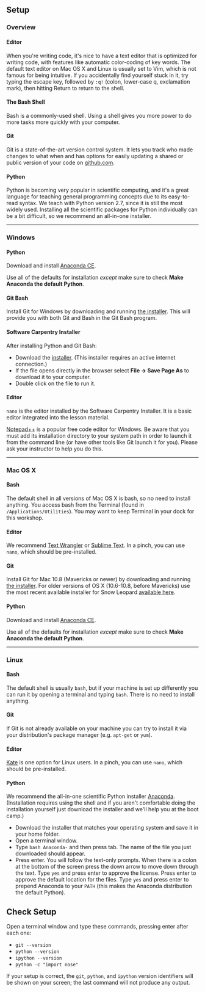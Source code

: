 ## Setup

### Overview

#### Editor

When you're writing code, it's nice to have a text
editor that is optimized for writing code, with features
like automatic color-coding of key words.
The default text editor on Mac OS X and Linux is usually set to Vim,
which is not famous for being intuitive.
If you accidentally find yourself stuck in it,
try typing the escape key,
followed by `:q!` (colon, lower-case q, exclamation mark),
then hitting Return
to return to the shell.

#### The Bash Shell

Bash is a commonly-used shell. Using a shell gives you
more power to do more tasks more quickly with your
computer.

#### Git

Git is a state-of-the-art version control system. It
lets you track who made changes to what when and has
options for easily updating a shared or public version of
your code on [github.com](https://github.com/).

#### Python

Python is becoming very popular in scientific computing,
and it's a great language for teaching general programming concepts due to its easy-to-read syntax.
We teach with Python version 2.7,
since it is still the most widely used.
Installing all the scientific packages for Python individually can be a bit difficult,
so we recommend an all-in-one installer.

---

### Windows

#### Python

Download and install  [Anaconda CE](http://continuum.io/anacondace.html).

Use all of the defaults for installation
_except_ make sure to check **Make Anaconda the default Python**.

#### Git Bash

Install Git for Windows by downloading and running
[the installer](http://msysgit.github.io/).
This will provide you with both Git and Bash in the Git Bash program.

#### Software Carpentry Installer

After installing Python and Git Bash:

- Download the [installer](http://files.software-carpentry.org/SWCarpentryInstaller.exe).
  (This installer requires an active internet connection.)
- If the file opens directly in the browser select **File &rarr; Save Page As**
  to download it to your computer.
- Double click on the file to run it.

#### Editor

`nano` is the editor installed by the Software Carpentry Installer.
It is a basic editor integrated into the lesson material.

[Notepad++](http://notepad-plus-plus.org/) is a
popular free code editor for Windows.
Be aware that you must add its installation directory to your system path
in order to launch it from the command line
(or have other tools like Git launch it for you).
Please ask your instructor to help you do this.

---

### Mac OS X

#### Bash

The default shell in all versions of Mac OS X is bash,
so no need to install anything.  You access bash from
the Terminal (found
in `/Applications/Utilities`).  You may want
to keep Terminal in your dock for this workshop.

#### Editor

We recommend
[Text Wrangler](http://www.barebones.com/products/textwrangler/) or
[Sublime Text](http://www.sublimetext.com/).
In a pinch, you can use `nano`,
which should be pre-installed.

#### Git

Install Git for Mac 10.8 (Mavericks or newer) by downloading and running
[the installer](http://git-scm.com/downloads).  For older
versions of OS X (10.6-10.8, before Mavericks) use the most recent available
installer for Snow Leopard [available
here](http://sourceforge.net/projects/git-osx-installer/files/).

#### Python

Download and install [Anaconda CE](http://continuum.io/anacondace.html).

Use all of the defaults for installation _except_ make sure to check
**Make Anaconda the default Python**.

---

### Linux

#### Bash

The default shell is usually `bash`,
but if your machine is set up differently
you can run it by opening a terminal and typing `bash`.
There is no need to install anything.

#### Git

If Git is not already available on your machine you can try
to install it via your distribution's package manager
(e.g. `apt-get` or `yum`).

#### Editor

[Kate](http://kate-editor.org/) is one option for Linux users.
In a pinch, you can use `nano`,
which should be pre-installed.

#### Python

We recommend the all-in-one scientific Python installer
[Anaconda](http://continuum.io/downloads.html).
(Installation requires using the shell and if you aren't
comfortable doing the installation yourself just
download the installer and we'll help you at the boot
camp.)

- Download the installer that matches your operating
  system and save it in your home folder.
- Open a terminal window.
- Type `bash Anaconda-` and then press
  tab. The name of the file you just downloaded should
  appear.
- Press enter. You will follow the text-only
  prompts. When there is a colon at the bottom of the
  screen press the down arrow to move down through the
  text. Type `yes` and press enter to approve
  the license. Press enter to approve the default
  location for the files. Type `yes` and
  press enter to prepend Anaconda to
  your `PATH` (this makes the Anaconda
  distribution the default Python).

## Check Setup

Open a terminal window and type these commands, pressing enter after each one:
- `git --version`
- `python --version`
- `ipython --version`
- `python -c "import nose"`

If your setup is correct, the `git`, `python`, and `ipython` version identifiers will be shown on your screen;
the last command will not produce any output.
